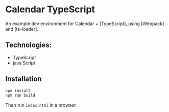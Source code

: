 # Calendar TypeScript

An example dev environment for Calendar + [TypeScript],
using [Webpack] and [ts-loader].

## Technologies:

- TypeScript
- java Script

## Installation

```sh
npm install
npm run build
```

Then run `index.html` in a browser.
